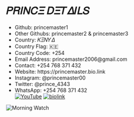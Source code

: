 <!DOCTYPE html>
<html>
<head>
 																					   </head>   <body>     <div class="container">       <h1>𝛲𝑅𝛪𝛮𝐶𝛯 𝐷𝛯𝑇𝛥𝛪𝐿𝑆</h1>       <div class="details">         <ul>           <li><span>Github</span>: princemaster1</li> 
<li><span>Other Githubs</span>: princemaster2 & princemaster3</li>             <li><span>Country</span>: 𝛫𝛯𝛮𝑌𝛥</li>
<li><span>Country Flag</span>: 🇰🇪</li>   
<li><span>Country Code</span>: +254</li>              <li><span>Email Address</span>: princemaster2006@gmail.com</li>           <li><span>Contact</span>: +254 768 371 432</li>           <li><span>Website</span>: https://princemaster.bio.link</li>           <li><span>Instagram</span>: @princemaster00</li>           <li><span>Twitter</span>: @prince_4343</li>           <li><span>WhatsApp</span>: +254 768 371 432</li>     <a href="https://youtube.com/@collinschege7995"><img alt="YouTube" src="https://img.shields.io/badge/-YouTube-red?style=for-the-badge&logo=YouTube&logoColor=black"/></a>   <a href="https://princemaster.bio.link"><img alt="biolink" src="https://img.shields.io/badge/-Site-green?style=for-the-badge&logo=biolink&logoColor=white"/></a>
    </ul>       </div>       <div class="morning_watch">         <img src="https://images.unsplash.com/photo-1517694712202-14dd9538aa97?ixlib=rb-1.2.1&ixid=eyJhcHBfaWQiOjEyMDd9&auto=format&fit=crop&w=1350&q=80" alt="Morning Watch" />       </div>     </div>   </body></html



